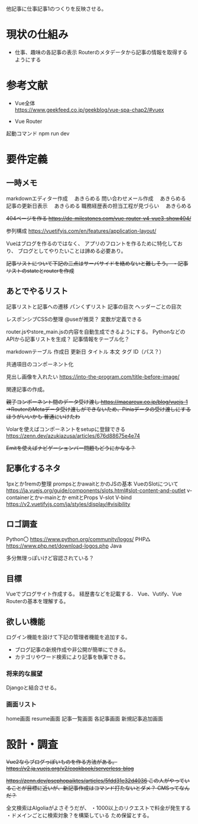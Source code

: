 他記事に仕事記事1のつくりを反映させる。
# 現状の仕組み
* 仕事、趣味の各記事の表示
Routerのメタデータから記事の情報を取得するようにする


# 参考文献
* Vue全体<br>
https://www.geekfeed.co.jp/geekblog/vue-spa-chap2/#vuex

* Vue Router

起動コマンド
npm run dev

# 要件定義
## 一時メモ
markdownエディター作成
　あきらめる
問い合わせメール作成
　あきらめる
記事の更新日表示
　あきらめる
職務経歴表の担当工程が見づらい
　あきらめる


~~404ページを作る
https://de-milestones.com/vue-router-v4-vue3-show404/~~

参列構成
https://vuetifyjs.com/en/features/application-layout/



Vueはブログを作るのではなく、
アプリのフロントを作るために特化しており、
ブログとしてやりたいことは諦める必要あり。

~~記事リストについて下記の二点はサーバサイドを絡めないと難しそう。
・記事リストのstateとrouterを作成~~

## あとでやるリスト
記事リストと記事への遷移
パンくずリスト
記事の目次
  ヘッダーごとの目次

レスポンシブCSSの整理
  @useが推奨？
  変数が定義できる
  

router.jsやstore_main.jsの内容を自動生成できるようにする。
  PythonなどのAPIから記事リストを生成？
  記事情報をテーブル化？

markdownテーブル
  作成日
  更新日
  タイトル
  本文
  タグ
  ID（パス？）

共通項目のコンポーネント化

見出し画像を入れたい
https://into-the-program.com/title-before-image/

関連記事の作成。

<!-- メイン中央寄せ参考
https://vuetifyjs.com/en/wireframes/constrained/ -->


~~親子コンポーネント間のデータ受け渡し
https://macareux.co.jp/blog/vuejs-1
→RouterのMetaデータ受け渡しができないため、Piniaデータの受け渡しにするほうがいいかも
普通にいけたわ~~

Volarを使えばコンポーネントをsetupに登録できる
https://zenn.dev/azukiazusa/articles/676d88675e4e74

~~Emitを使えばナビゲーションバー問題もどうにかなる？~~



## 記事化するネタ
1pxとか1remの整理
prompsとかawaitとかのJSの基本
VueのSlotについて
  https://ja.vuejs.org/guide/components/slots.html#slot-content-and-outlet
v-containerとかv-mainとか
emitとProps
V-slot V-bind
https://v2.vuetifyjs.com/ja/styles/display/#visibility


## ロゴ調査
Python〇
  https://www.python.org/community/logos/
PHP△
  https://www.php.net/download-logos.php
Java

多分無理っぽいけど容認されている？


## 目標
Vueでブログサイト作成する。
経歴書などを記載する．
Vue、Vutify、Vue Routerの基本を理解する。

## 欲しい機能
ログイン機能を設けて下記の管理者機能を追加する。
* ブログ記事の新規作成や非公開が簡単にできる。
* カテゴリやワード検索により記事を執筆できる。

### 将来的な展望
Djangoと結合させる。

### 画面リスト
home画面
resume画面
記事一覧画面
各記事画面
新規記事追加画面

# 設計・調査
~~Vue2ならブログっぽいものを作る方法がある。
https://v2.ja.vuejs.org/v2/cookbook/serverless-blog~~

~~https://zenn.dev/psephopaiktes/articles/5fdd31e32d4036
この人がやっていることが目標に近いが、新記事作成はコマンド打たないとダメ？
CMSってなんだ？~~

全文検索はAlgoliaがよさそうだが、
・1000以上のリクエストで料金が発生する
・ドメインごとに検索対象？を構築している
ため保留とする。





